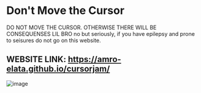 # Don't Move the Cursor
DO NOT MOVE THE CURSOR. OTHERWISE THERE WILL BE CONSEQUENSES LIL BRO
no but seriously, if you have epilepsy and prone to seisures do not go on this website.

## WEBSITE LINK: https://amro-elata.github.io/cursorjam/

![image](https://github.com/user-attachments/assets/d8903b9d-6253-43f2-a868-0761c032cb88)
